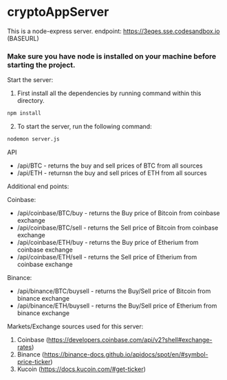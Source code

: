# cryptoAppServer

This is a node-express server.
endpoint: https://3eqes.sse.codesandbox.io (BASEURL)


### Make sure you have node is installed on your machine before starting the project.

Start the server:

1) First install all the dependencies by running command within this directory.
 ```bash
 npm install
 ```

2) To start the server, run the following command: 
```bash
nodemon server.js
```

API

* /api/BTC - returns the buy and sell prices of BTC from all sources
* /api/ETH - returnsn the buy and sell prices of ETH from all sources

Additional end points:

Coinbase:

* /api/coinbase/BTC/buy - returns the Buy price of Bitcoin from coinbase exchange
* /api/coinbase/BTC/sell - returns the Sell price of Bitcoin from coinbase exchange
* /api/coinbase/ETH/buy - returns the Buy price of Etherium from coinbase exchange
* /api/coinbase/ETH/sell - returns the Sell price of Etherium from coinbase exchange

Binance:

* /api/binance/BTC/buysell - returns the Buy/Sell price of Bitcoin from binance exchange
* /api/binance/ETH/buysell - returns the Buy/Sell price of Etherium from binance exchange

Markets/Exchange sources used for this server:

1. Coinbase (https://developers.coinbase.com/api/v2?shell#exchange-rates)
2. Binance (https://binance-docs.github.io/apidocs/spot/en/#symbol-price-ticker)
3. Kucoin (https://docs.kucoin.com/#get-ticker)
